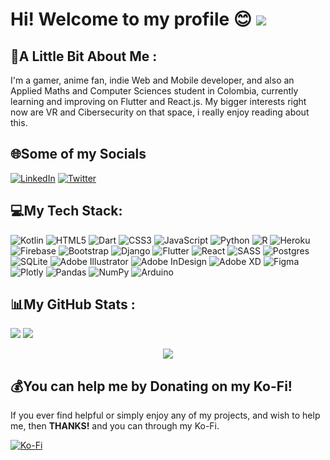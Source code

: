 <!--
**Feligx/Feligx** is a ✨ _special_ ✨ repository because its `README.md` (this file) appears on your GitHub profile.

Here are some ideas to get you started:

- 🔭 I’m currently working on ...
- 🌱 I’m currently learning ...
- 👯 I’m looking to collaborate on ...
- 🤔 I’m looking for help with ...
- 💬 Ask me about ...
- 📫 How to reach me: ...
- 😄 Pronouns: ...
- ⚡ Fun fact: ...
-->

# Hi! Welcome to my profile 😊 [![](https://visitcount.itsvg.in/api?id=feligx&icon=8&color=0)](https://visitcount.itsvg.in)

## 💫A Little Bit About Me :
I'm a gamer, anime fan, indie Web and Mobile developer, and also an Applied Maths and Computer Sciences student in Colombia, currently learning and improving on Flutter and React.js. My bigger interests right now are VR and Cibersecurity on that space, i really enjoy reading about this.

## 🌐Some of my Socials
[![LinkedIn](https://img.shields.io/badge/LinkedIn-%230077B5.svg?logo=linkedin&logoColor=white)](https://linkedin.com/in/felipemirque) [![Twitter](https://img.shields.io/badge/Twitter-%231DA1F2.svg?logo=Twitter&logoColor=white)](https://twitter.com/FeligxD) 

## 💻My Tech Stack:
![Kotlin](https://img.shields.io/badge/kotlin-%230095D5.svg?style=for-the-badge&logo=kotlin&logoColor=white) ![HTML5](https://img.shields.io/badge/html5-%23E34F26.svg?style=for-the-badge&logo=html5&logoColor=white) ![Dart](https://img.shields.io/badge/dart-%230175C2.svg?style=for-the-badge&logo=dart&logoColor=white) ![CSS3](https://img.shields.io/badge/css3-%231572B6.svg?style=for-the-badge&logo=css3&logoColor=white) ![JavaScript](https://img.shields.io/badge/javascript-%23323330.svg?style=for-the-badge&logo=javascript&logoColor=%23F7DF1E) ![Python](https://img.shields.io/badge/python-3670A0?style=for-the-badge&logo=python&logoColor=ffdd54) ![R](https://img.shields.io/badge/r-%23276DC3.svg?style=for-the-badge&logo=r&logoColor=white) ![Heroku](https://img.shields.io/badge/heroku-%23430098.svg?style=for-the-badge&logo=heroku&logoColor=white) ![Firebase](https://img.shields.io/badge/firebase-%23039BE5.svg?style=for-the-badge&logo=firebase) ![Bootstrap](https://img.shields.io/badge/bootstrap-%23563D7C.svg?style=for-the-badge&logo=bootstrap&logoColor=white) ![Django](https://img.shields.io/badge/django-%23092E20.svg?style=for-the-badge&logo=django&logoColor=white) ![Flutter](https://img.shields.io/badge/Flutter-%2302569B.svg?style=for-the-badge&logo=Flutter&logoColor=white) ![React](https://img.shields.io/badge/react-%2320232a.svg?style=for-the-badge&logo=react&logoColor=%2361DAFB) ![SASS](https://img.shields.io/badge/SASS-hotpink.svg?style=for-the-badge&logo=SASS&logoColor=white) ![Postgres](https://img.shields.io/badge/postgres-%23316192.svg?style=for-the-badge&logo=postgresql&logoColor=white) ![SQLite](https://img.shields.io/badge/sqlite-%2307405e.svg?style=for-the-badge&logo=sqlite&logoColor=white) ![Adobe Illustrator](https://img.shields.io/badge/adobeillustrator-%23FF9A00.svg?style=for-the-badge&logo=adobeillustrator&logoColor=white) ![Adobe InDesign](https://img.shields.io/badge/Adobe%20InDesign-49021F?style=for-the-badge&logo=adobeindesign&logoColor=white) ![Adobe XD](https://img.shields.io/badge/Adobe%20XD-470137?style=for-the-badge&logo=Adobe%20XD&logoColor=#FF61F6) 	![Figma](https://img.shields.io/badge/figma-%23F24E1E.svg?style=for-the-badge&logo=figma&logoColor=white) ![Plotly](https://img.shields.io/badge/Plotly-%233F4F75.svg?style=for-the-badge&logo=plotly&logoColor=white) ![Pandas](https://img.shields.io/badge/pandas-%23150458.svg?style=for-the-badge&logo=pandas&logoColor=white) ![NumPy](https://img.shields.io/badge/numpy-%23013243.svg?style=for-the-badge&logo=numpy&logoColor=white) ![Arduino](https://img.shields.io/badge/-Arduino-00979D?style=for-the-badge&logo=Arduino&logoColor=white)
## 📊My GitHub Stats :
![](https://github-readme-stats.vercel.app/api?username=feligx&theme=tokyonight&hide_border=false&include_all_commits=false&count_private=false)
![](https://github-readme-streak-stats.herokuapp.com/?user=feligx&theme=tokyonight&hide_border=false)<br/>
<!--![](https://github-readme-stats.vercel.app/api/top-langs/?username=feligx&theme=tokyonight&hide_border=false&include_all_commits=false&count_private=false&layout=compact)-->
<p align="center">
<img src="https://github-readme-stats.vercel.app/api/top-langs/?username=feligx&theme=tokyonight&hide_border=false&include_all_commits=false&count_private=false&layout=compact"/>
</p>

  ## 💰You can help me by Donating on my Ko-Fi!
  If you ever find helpful or simply enjoy any of my projects, and wish to help me, then **THANKS!** and you can through my Ko-Fi.
  
  [![Ko-Fi](https://img.shields.io/badge/Ko--fi-F16061?style=for-the-badge&logo=ko-fi&logoColor=white)](https://ko-fi.com/feligx) 

  <!-- Proudly created with GPRM ( https://gprm.itsvg.in ) -->
  
